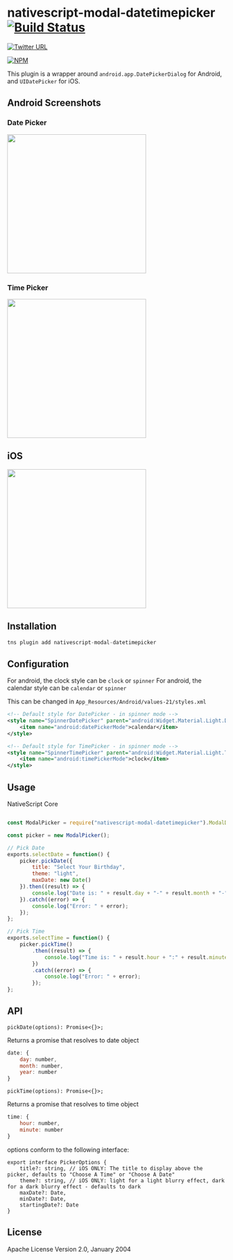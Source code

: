 # nativescript-modal-datetimepicker [![Build Status](https://travis-ci.org/shiv19/nativescript-material-datetimepicker.svg?branch=master)](https://travis-ci.org/davecoffin/nativescript-modal-datetimepicker) 
[![Twitter URL](https://img.shields.io/badge/twitter-%40MultiShiv19-blue.svg)](https://twitter.com/MultiShiv19)


[![NPM](https://nodei.co/npm/nativescript-modal-datetimepicker.png)](https://nodei.co/npm/nativescript-modal-datetimepicker/)

This plugin is a wrapper around `android.app.DatePickerDialog` for Android, and `UIDatePicker` for iOS.

## Android Screenshots

### Date Picker
<img src="https://github.com/davecoffin/nativescript-modal-datetimepicker/blob/master/assets/datepicker.jpeg?raw=true" height="320" > 

### Time Picker
<img src="https://github.com/davecoffin/nativescript-modal-datetimepicker/blob/master/assets/timepicker.jpeg?raw=true" height="320" > 

## iOS
<img src="https://github.com/davecoffin/nativescript-modal-datetimepicker/blob/master/assets/iosdatepicker.gif?raw=true" height="320" > 

## Installation

```javascript
tns plugin add nativescript-modal-datetimepicker
```

## Configuration 

For android, the clock style can be `clock` or `spinner`
For android, the calendar style can be `calendar` or `spinner`

This can be changed in `App_Resources/Android/values-21/styles.xml`
```xml
<!-- Default style for DatePicker - in spinner mode -->
<style name="SpinnerDatePicker" parent="android:Widget.Material.Light.DatePicker">
    <item name="android:datePickerMode">calendar</item>
</style>

<!-- Default style for TimePicker - in spinner mode -->
<style name="SpinnerTimePicker" parent="android:Widget.Material.Light.TimePicker">
    <item name="android:timePickerMode">clock</item>
</style>
```

## Usage

NativeScript Core

```js

const ModalPicker = require("nativescript-modal-datetimepicker").ModalDatetimepicker;

const picker = new ModalPicker();

// Pick Date
exports.selectDate = function() {
    picker.pickDate({
        title: "Select Your Birthday",
        theme: "light",
        maxDate: new Date()
    }).then((result) => {
        console.log("Date is: " + result.day + "-" + result.month + "-" + result.year);
    }).catch((error) => {
        console.log("Error: " + error);
    });
};

// Pick Time
exports.selectTime = function() {
    picker.pickTime()
        .then((result) => {
            console.log("Time is: " + result.hour + ":" + result.minute);
        })
        .catch((error) => {
            console.log("Error: " + error);
        });
};

```

## API

`pickDate(options): Promise<{}>;`

Returns a promise that resolves to date object
```js
date: {
    day: number,
    month: number,
    year: number
}
```

`pickTime(options): Promise<{}>;`

Returns a promise that resolves to time object
```js
time: {
    hour: number,
    minute: number
}
```

options conform to the following interface: 
```
export interface PickerOptions {
    title?: string, // iOS ONLY: The title to display above the picker, defaults to "Choose A Time" or "Choose A Date"
    theme?: string, // iOS ONLY: light for a light blurry effect, dark for a dark blurry effect - defaults to dark
    maxDate?: Date,
    minDate?: Date,
    startingDate?: Date
}
```

    
## License

Apache License Version 2.0, January 2004

